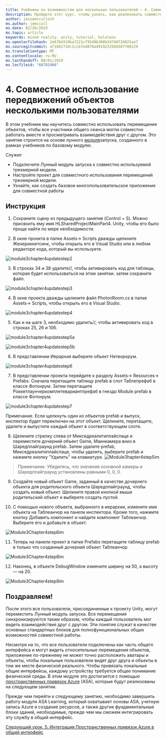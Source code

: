```yaml
---
title: Учебники по возможностям для нескольких пользователей — 4. Совместное использование передвижений объектов несколькими пользователями
description: Пройдите этот курс, чтобы узнать, как реализовать совместное использование нескольких пользователей в приложении HoloLens 2.
author: jessemcculloch
ms.author: jemccull
ms.date: 02/26/2019
ms.topic: article
keywords: mixed reality, unity, tutorial, hololens
ms.openlocfilehash: 2e676d319ba7221cf9549b200b3d748f26025aa7
ms.sourcegitcommit: af1602710c1ccb7ed870a491923350d387706129
ms.translationtype: MT
ms.contentlocale: ru-RU
ms.lasthandoff: 08/01/2019
ms.locfileid: "68701906"
---
```

# <a name="4-sharing-object-movements-with-multiple-users"></a>4. Совместное использование передвижений объектов несколькими пользователями

В этом учебнике мы научитесь совместно использовать перемещения объектов, чтобы все участники общего сеанса могли совместно работать вместе и просматривать взаимодействия друг с другом. Это занятие строится на основе лунного [модуля](mrlearning-base.md)запуска, созданного в рамках учебников по базовому модулю.

Служит

- Подключите Лунный модуль запуска к совместно используемой трехмерной модели.
- Настройте проект для совместного использования перемещений трехмерной модели.
- Узнайте, как создать базовое многопользовательское приложение для совместной работы

## <a name="instructions"></a>Инструкция


1. Сохраните сцену из предыдущего занятия (Control + S). Можно присвоить ему имя HLSharedProjectMainPart4. Unity, чтобы его было проще найти по мере необходимости.

2. В окне проекта в папке Assets-> Scripts дважды щелкните Женерикнетсинк, чтобы открыть его в Visual Studio или в любом редакторе кода, который вы используете.  

![module3chapter4updatestep2](images/module3chapter4updatestep2.png)

3. В строках 34 и 38 удалите//, чтобы активировать код для таблицы, которая будет использоваться на этом занятии. затем сохраните файл. 

![module3chapter4updatestep3](images/module3chapter4updatestep3.png)

4. В окне проекта дважды щелкните файл PhotonRoom.cs в папке Assets-> Scripts, чтобы открыть его в Visual Studio. 

![module3chapter4updatestep4](images/module3chapter4updatestep4.png)

5. Как и на шаге 3, необходимо удалить//, чтобы активировать код в строках 25, 26 и 106.

![module3chapter4updatestep5a](images/module3chapter4updatestep5a.png) 

![module3chapter4updatestep5b](images/module3chapter4updatestep5b.png)

6. В представлении Иерархия выберите объект Нетворкрум.

![module3chapter4updatestep6](images/module3chapter4updatestep6.png)

7. В представлении проекта перейдите к разделу Assets-> Resources-> Prefabs. Сначала перетащите таблицу prefab в слот Таблепрефаб в классе Фотонрум. Затем перетащите Роккетлаунчеркомплетевариантпрефаб в гнездо Module prefab в классе Фотонрум.

![module3chapter4updatestep7](images/module3chapter4updatestep7.png)

   Примечание. Если щелкнуть один из объектов prefab и выпуск, инспектор будет переключен на этот объект. Щелкните, перетащите, удалите и выпустите каждый объект в соответствующем слоте.

8. Щелкните стрелку слева от Микседреалитиплайспаце и переместите дочерний объект Game, Маинкамера вниз в Шаредплайграунд prefab. Затем удалите prefab, Микседреалитиплайспаце, чтобы удалить, выберите prefab и нажмите кнопку "Удалить" на клавиатуре.
![Module3hapter4step5im](images/module3chapter4step5im.PNG)

>Примечание.  Убедитесь, что значения основной камеры и Шаредплайграунд установлены равными 0, 0, 0.
>

9. Создайте новый объект Game, заданный в качестве дочернего объекта для родительского объекта Шаредплайграунд, чтобы создать новый объект. Щелкните правой кнопкой мыши родительский объект и выберите создать пустой. 

10. С помощью нового объекта, выбранного в иерархии, измените имя объекта на Таблеанчор на панели инспектора. Кроме того, нажмите кнопку Добавить компонент и найдите компонент Таблеанчор. Выберите его и добавьте в объект. 

![Module3Chapter4step6im](images/module3chapter4step7im.PNG)

11. Теперь на панели проект в папке Prefabs перетащите таблицу prefab в только что созданный дочерний объект Таблеанчор.

![Module3Chapter4step8im](images/module3chapter4step8im.PNG)

12. Наконец, в объекте DebugWindow измените ширину на 50, а высоту — на 20.

![Module3Chapter4step9im](images/module3chapter4step11im.PNG)

## <a name="congratulations"></a>Поздравляем!


После этого все пользователи, присоединенные к проекту Unity, могут переместить Лунный модуль запуска. Все перемещения синхронизируются таким образом, чтобы каждый пользователь мог видеть взаимодействия друг с другом. Эти понятия служат в качестве основных стандартных блоков для полнофункциональных общих возможностей совместной работы. 

Несмотря на то, что все пользователи подключены как часть общего интерфейса и могут видеть относительные перемещения объектов, приложение по-прежнему не может точно расположить аватары и объекты, чтобы локальные пользователи видят друг друга и объекты в том же месте физической реального. Чтобы привязать локальные общие интерфейсы, каждому устройству требуется общее понимание физической среды. В этом модуле это достигается с помощью [пространственных привязок Azure](<https://azure.microsoft.com/en-us/services/spatial-anchors/>) (ASA), которые будут реализованы на следующем занятии.

Прежде чем перейти к следующему занятию, необходимо завершить работу модуля ASA Learning, который охватывает основы ASA, учетную запись Azure и создание ресурсов, а также другие фундаментальные блоки зданий, необходимые, прежде чем мы сможем интегрировать эту службу в общий интерфейс.

[Следующий урок. 5. Интеграция Пространственных привязок Azure в общий интерфейс](mrlearning-sharing(photon)-ch5.md)


